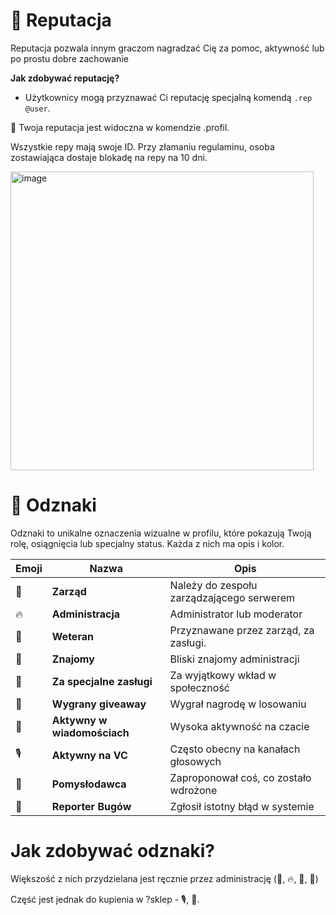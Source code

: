 # 🧭 Reputacja
Reputacja  pozwala innym graczom nagradzać Cię za pomoc, aktywność lub po prostu dobre zachowanie

**Jak zdobywać reputację?**

- Użytkownicy mogą przyznawać Ci reputację specjalną komendą `.rep @user`.

📌 Twoja reputacja jest widoczna w komendzie .profil.

Wszystkie repy mają swoje ID. Przy złamaniu regulaminu, osoba zostawiająca dostaje blokadę na repy na 10 dni.

<img width="485" height="478" alt="image" src="https://github.com/user-attachments/assets/6d130840-af87-4312-aac3-b5fb6657e675" />


# 🏅 Odznaki
Odznaki to unikalne oznaczenia wizualne w profilu, które pokazują Twoją rolę, osiągnięcia lub specjalny status. Każda z nich ma opis i kolor.


| Emoji | Nazwa                       | Opis                                      |
| ----- | --------------------------- | ----------------------------------------- |
| 👑    | **Zarząd**                  | Należy do zespołu zarządzającego serwerem |
| 🔥    | **Administracja**           | Administrator lub moderator               |
| 🏅    | **Weteran**                 | Przyznawane przez zarząd, za zasługi.     |
| 🤝    | **Znajomy**                 | Bliski znajomy administracji              |
| 🌟    | **Za specjalne zasługi**    | Za wyjątkowy wkład w społeczność          |
| 🎁    | **Wygrany giveaway**        | Wygrał nagrodę w losowaniu                |
| 💬    | **Aktywny w wiadomościach** | Wysoka aktywność na czacie                | - Do kupienia w ?sklep
| 🎙️    | **Aktywny na VC**            | Często obecny na kanałach głosowych       | - Do kupienia w ?sklep
| 🧠    | **Pomysłodawca**            | Zaproponował coś, co zostało wdrożone     |
| 🐞    | **Reporter Bugów**          | Zgłosił istotny błąd w systemie           |



# Jak zdobywać odznaki?

Większość z nich przydzielana jest ręcznie przez administrację (👑, 🔥, 🌟, 🤝)

Część jest jednak do kupienia w ?sklep -  🎙️,  💬.

